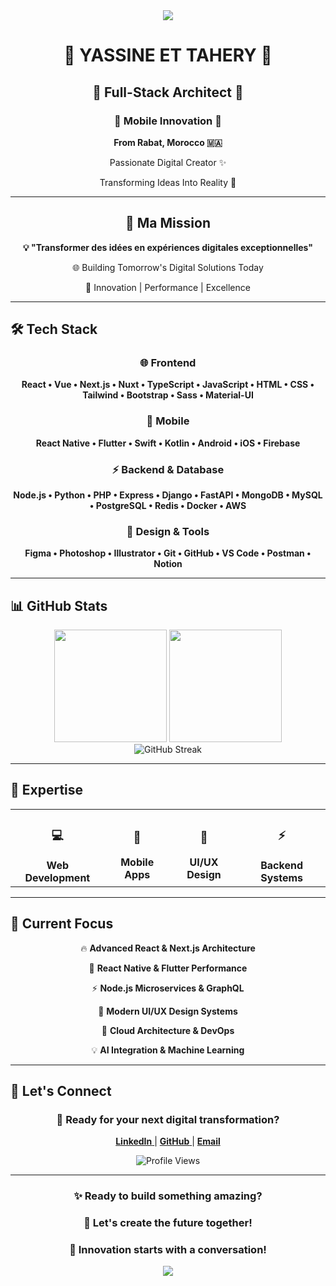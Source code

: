<div align="center">
  <img src="https://capsule-render.vercel.app/api?type=waving&color=gradient&height=200&section=header&text=Full-Stack%20Developer&fontSize=32&fontColor=fff&animation=fadeIn&fontAlignY=35&desc=Crafting%20Digital%20Experiences&descSize=16&descAlignY=55" />
</div>

<div align="center">
  <h1>🚀 YASSINE ET TAHERY 🚀</h1>
  <h2>💫 Full-Stack Architect 💫</h2>
  <h3>🌟 Mobile Innovation 🌟</h3>
</div>

<div align="center">
  <p><strong>From Rabat, Morocco 🇲🇦</strong></p>
  <p>Passionate Digital Creator ✨</p>
  <p>Transforming Ideas Into Reality 🎯</p>
</div>

---

<div align="center">
  <h2>🎯 Ma Mission</h2>
  <p><strong>💡 "Transformer des idées en expériences digitales exceptionnelles"</strong></p>
  <p>🌐 Building Tomorrow's Digital Solutions Today</p>
  <p>🚀 Innovation | Performance | Excellence</p>
</div>

---

## 🛠️ **Tech Stack**

<div align="center">
  
### 🌐 **Frontend**
**React • Vue • Next.js • Nuxt • TypeScript • JavaScript • HTML • CSS • Tailwind • Bootstrap • Sass • Material-UI**

### 📱 **Mobile**
**React Native • Flutter • Swift • Kotlin • Android • iOS • Firebase**

### ⚡ **Backend & Database**
**Node.js • Python • PHP • Express • Django • FastAPI • MongoDB • MySQL • PostgreSQL • Redis • Docker • AWS**

### 🎨 **Design & Tools**
**Figma • Photoshop • Illustrator • Git • GitHub • VS Code • Postman • Notion**

</div>

---

## 📊 **GitHub Stats**

<div align="center">
  <img height="180em" src="https://github-readme-stats.vercel.app/api?username=YassineET&show_icons=true&theme=tokyonight&include_all_commits=true&count_private=true" />
  <img height="180em" src="https://github-readme-stats.vercel.app/api/top-langs/?username=YassineET&layout=compact&theme=tokyonight" />
</div>

<div align="center">
  <img src="https://github-readme-streak-stats.herokuapp.com/?user=YassineET&theme=tokyonight" alt="GitHub Streak" />
</div>

---

## 🚀 **Expertise**

<div align="center">
  <table>
    <tr>
      <td align="center">
        <h3>💻</h3>
        <strong>Web Development</strong>
      </td>
      <td align="center">
        <h3>📱</h3>
        <strong>Mobile Apps</strong>
      </td>
      <td align="center">
        <h3>🎨</h3>
        <strong>UI/UX Design</strong>
      </td>
      <td align="center">
        <h3>⚡</h3>
        <strong>Backend Systems</strong>
      </td>
    </tr>
  </table>
</div>

---

## 🎯 **Current Focus**

<div align="center">
  <p>🔥 <strong>Advanced React & Next.js Architecture</strong></p>
  <p>📱 <strong>React Native & Flutter Performance</strong></p>
  <p>⚡ <strong>Node.js Microservices & GraphQL</strong></p>
  <p>🎨 <strong>Modern UI/UX Design Systems</strong></p>
  <p>🚀 <strong>Cloud Architecture & DevOps</strong></p>
  <p>💡 <strong>AI Integration & Machine Learning</strong></p>
</div>

---

## 🌟 **Let's Connect**

<div align="center">
  <h3>💼 Ready for your next digital transformation?</h3>
  
  <p>
    <a href="https://www.linkedin.com/in/yasine-et-tahery-159790324/" target="_blank">
      <strong>LinkedIn</strong>
    </a>
    |
    <a href="https://github.com/YassineET" target="_blank">
      <strong>GitHub</strong>
    </a>
    |
    <a href="mailto:yassine.ettahery@gmail.com" target="_blank">
      <strong>Email</strong>
    </a>
  </p>
  
  <p>
    <img src="https://komarev.com/ghpvc/?username=YassineET&color=blue&style=flat" alt="Profile Views" />
  </p>
</div>

---

<div align="center">
  <h3>✨ Ready to build something amazing?</h3>
  <h3>🚀 Let's create the future together!</h3>
  <h3>💫 Innovation starts with a conversation!</h3>
</div>

<div align="center">
  <img src="https://capsule-render.vercel.app/api?type=waving&color=gradient&height=120&section=footer&animation=fadeIn" />
</div>
